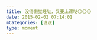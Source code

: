 ```yaml
---
title: 没得懒觉睡哒，又要上课哒😔😔😔
date: 2015-02-02 07:14:01
mCategories: [说说]
type: moment
---
```


<div id="pics-20150202071401"></div>

<script>
var data = [
    {"link": "2015-02-02_000000.jpeg", "type": "shuoshuo"}
];
picsRender(data, "pics-20150202071401");
</script>
